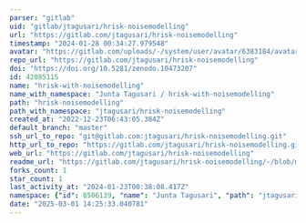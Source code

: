 ```yaml
---
parser: "gitlab"
uid: "gitlab/jtagusari/hrisk-noisemodelling"
url: "https://gitlab.com/jtagusari/hrisk-noisemodelling"
timestamp: "2024-01-28 00:34:27.979548"
avatar: "https://gitlab.com/uploads/-/system/user/avatar/6383184/avatar.png"
repo_url: "https://gitlab.com/jtagusari/hrisk-noisemodelling"
doi: "https://doi.org/10.5281/zenodo.10473207"
id: 42085115
name: "hrisk-with-noisemodelling"
name_with_namespace: "Junta Tagusari / hrisk-with-noisemodelling"
path: "hrisk-noisemodelling"
path_with_namespace: "jtagusari/hrisk-noisemodelling"
created_at: "2022-12-23T06:43:05.384Z"
default_branch: "master"
ssh_url_to_repo: "git@gitlab.com:jtagusari/hrisk-noisemodelling.git"
http_url_to_repo: "https://gitlab.com/jtagusari/hrisk-noisemodelling.git"
web_url: "https://gitlab.com/jtagusari/hrisk-noisemodelling"
readme_url: "https://gitlab.com/jtagusari/hrisk-noisemodelling/-/blob/master/README.md"
forks_count: 1
star_count: 1
last_activity_at: "2024-01-23T00:38:08.417Z"
namespace: {"id": 8506139, "name": "Junta Tagusari", "path": "jtagusari", "kind": "user", "full_path": "jtagusari", "parent_id": null, "avatar_url": "/uploads/-/system/user/avatar/6383184/avatar.png", "web_url": "https://gitlab.com/jtagusari"}
date: "2025-03-01 14:25:33.040781"
---
```

